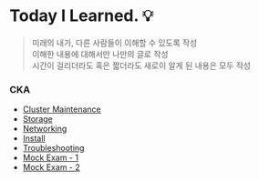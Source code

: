 # Today I Learned. 💡
> 미래의 내가, 다른 사람들이 이해할 수 있도록 작성  
> 이해한 내용에 대해서만 나만의 글로 작성  
> 시간이 걸리더라도 혹은 짧더라도 새로이 알게 된 내용은 모두 작성
 
### CKA
- [Cluster Maintenance](https://github.com/imxsuu/TIL/blob/main/CKA/Cluster_Maintenance.md)
- [Storage](https://github.com/imxsuu/TIL/blob/main/CKA/Storage.md)
- [Networking](https://github.com/imxsuu/TIL/blob/main/CKA/Networking.md)
- [Install](https://github.com/imxsuu/TIL/blob/main/CKA/Install.md)
- [Troubleshooting](https://github.com/imxsuu/TIL/blob/main/CKA/Troubleshooting.md)
- [Mock Exam - 1](https://github.com/imxsuu/TIL/blob/main/CKA/Mock_Exam_1.md)
- [Mock Exam - 2](https://github.com/imxsuu/TIL/blob/main/CKA/Mock_Exam_2.md)